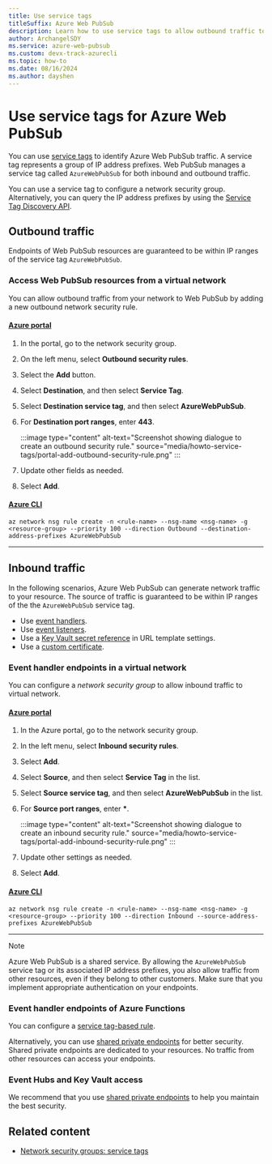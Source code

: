 ```yaml
---
title: Use service tags
titleSuffix: Azure Web PubSub
description: Learn how to use service tags to allow outbound traffic to your Azure Web PubSub resource.
author: ArchangelSDY
ms.service: azure-web-pubsub
ms.custom: devx-track-azurecli
ms.topic: how-to
ms.date: 08/16/2024
ms.author: dayshen
---
```


# Use service tags for Azure Web PubSub

You can use [service tags](../virtual-network/service-tags-overview.md) to identify Azure Web PubSub traffic. A service tag represents a group of IP address prefixes. Web PubSub manages a service tag called `AzureWebPubSub` for both inbound and outbound traffic.

You can use a service tag to configure a network security group. Alternatively, you can query the IP address prefixes by using the [Service Tag Discovery API](../virtual-network/service-tags-overview.md#service-tags-on-premises).

## Outbound traffic

Endpoints of Web PubSub resources are guaranteed to be within IP ranges of the service tag `AzureWebPubSub`.

### Access Web PubSub resources from a virtual network

You can allow outbound traffic from your network to Web PubSub by adding a new outbound network security rule.

#### [Azure portal](#tab/azure-portal)

1. In the portal, go to the network security group.
1. On the left menu, select **Outbound security rules**.
1. Select the **Add** button.
1. Select **Destination**, and then select **Service Tag**.
1. Select **Destination service tag**, and then select **AzureWebPubSub**.
1. For **Destination port ranges**, enter **443**.

    :::image type="content" alt-text="Screenshot showing dialogue to create an outbound security rule." source="media/howto-service-tags/portal-add-outbound-security-rule.png" :::

1. Update other fields as needed.
1. Select **Add**.

#### [Azure CLI](#tab/azure-cli)

```azurecli-interactive
az network nsg rule create -n <rule-name> --nsg-name <nsg-name> -g <resource-group> --priority 100 --direction Outbound --destination-address-prefixes AzureWebPubSub
```

-----

## Inbound traffic

In the following scenarios, Azure Web PubSub can generate network traffic to your resource. The source of traffic is guaranteed to be within IP ranges of the the `AzureWebPubSub` service tag.

* Use [event handlers](howto-develop-eventhandler.md).
* Use [event listeners](howto-develop-event-listener.md).
* Use a [Key Vault secret reference](howto-use-managed-identity.md#use-a-managed-identity-for-key-vault-reference) in URL template settings.
* Use a [custom certificate](howto-custom-domain.md#add-a-custom-certificate).

### Event handler endpoints in a virtual network

You can configure a *network security group* to allow inbound traffic to virtual network.

#### [Azure portal](#tab/azure-portal)

1. In the Azure portal, go to the network security group.
1. In the left menu, select **Inbound security rules**.
1. Select **Add**.
1. Select **Source**, and then select **Service Tag** in the list.
1. Select **Source service tag**, and then select **AzureWebPubSub** in the list.
1. For **Source port ranges**, enter **\***.

   :::image type="content" alt-text="Screenshot showing dialogue to create an inbound security rule." source="media/howto-service-tags/portal-add-inbound-security-rule.png" :::

1. Update other settings as needed.
1. Select **Add**.

#### [Azure CLI](#tab/azure-cli)

```azurecli-interactive
az network nsg rule create -n <rule-name> --nsg-name <nsg-name> -g <resource-group> --priority 100 --direction Inbound --source-address-prefixes AzureWebPubSub
```

-----

> [!NOTE]
> Azure Web PubSub is a shared service. By allowing the `AzureWebPubSub` service tag or its associated IP address prefixes, you also allow traffic from other resources, even if they belong to other customers. Make sure that you implement appropriate authentication on your endpoints.

### Event handler endpoints of Azure Functions

You can configure a [service tag-based rule](../app-service/app-service-ip-restrictions.md#set-a-service-tag-based-rule).

Alternatively, you can use [shared private endpoints](howto-secure-shared-private-endpoints.md) for better security. Shared private endpoints are dedicated to your resources. No traffic from other resources can access your endpoints.

### Event Hubs and Key Vault access

We recommend that you use [shared private endpoints](howto-secure-shared-private-endpoints-key-vault.md) to help you maintain the best security.

## Related content

* [Network security groups: service tags](../virtual-network/network-security-groups-overview.md#security-rules)
